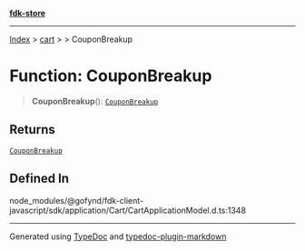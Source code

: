 [**fdk-store**](../../../README.md)
***

[Index](../../../API.md) > [cart](../../README.md) > [<internal>](../README.md) > CouponBreakup

# Function: CouponBreakup

> **CouponBreakup**(): [`CouponBreakup`](../type-aliases/type-alias.CouponBreakup.md)

## Returns

[`CouponBreakup`](../type-aliases/type-alias.CouponBreakup.md)

## Defined In

node\_modules/@gofynd/fdk-client-javascript/sdk/application/Cart/CartApplicationModel.d.ts:1348

***
Generated using [TypeDoc](https://typedoc.org/) and [typedoc-plugin-markdown](https://www.npmjs.com/package/typedoc-plugin-markdown)
